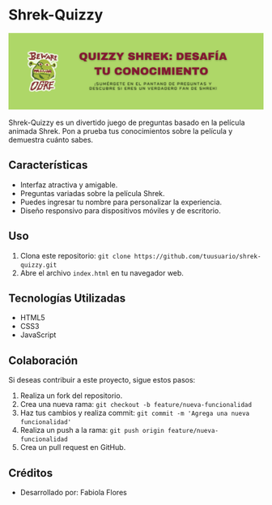 # Shrek-Quizzy

![Shrek-Quizzy Banner](./img/banner-st-md.png)

Shrek-Quizzy es un divertido juego de preguntas basado en la película animada Shrek. Pon a prueba tus conocimientos sobre la película y demuestra cuánto sabes.

## Características

- Interfaz atractiva y amigable.
- Preguntas variadas sobre la película Shrek.
- Puedes ingresar tu nombre para personalizar la experiencia.
- Diseño responsivo para dispositivos móviles y de escritorio.

## Uso

1. Clona este repositorio: `git clone https://github.com/tuusuario/shrek-quizzy.git`
2. Abre el archivo `index.html` en tu navegador web.

## Tecnologías Utilizadas

- HTML5
- CSS3
- JavaScript

## Colaboración

Si deseas contribuir a este proyecto, sigue estos pasos:

1. Realiza un fork del repositorio.
2. Crea una nueva rama: `git checkout -b feature/nueva-funcionalidad`
3. Haz tus cambios y realiza commit: `git commit -m 'Agrega una nueva funcionalidad'`
4. Realiza un push a la rama: `git push origin feature/nueva-funcionalidad`
5. Crea un pull request en GitHub.

## Créditos

- Desarrollado por: Fabiola Flores

